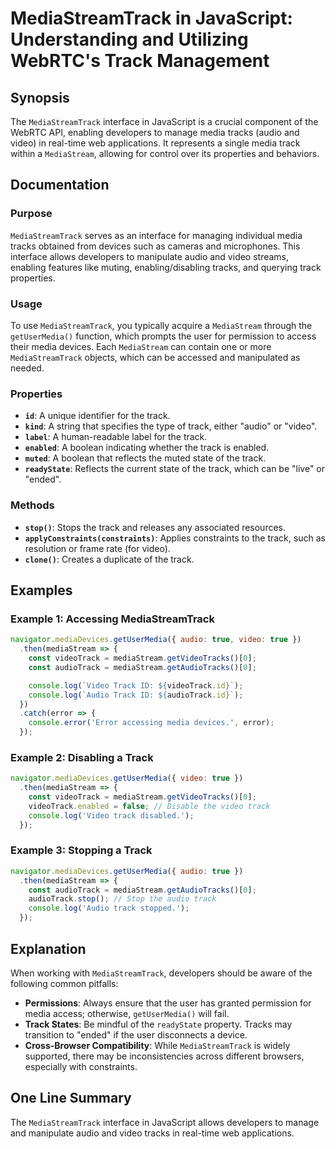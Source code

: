 <!--
Meta Description: # MediaStreamTrack in JavaScript: Understanding and Utilizing WebRTC's Track Management ## Synopsis The `MediaStreamTrack` interface in JavaScript is ...
Meta Keywords: track, video, mediastream, mediastreamtrack, audio
-->

# MediaStreamTrack in JavaScript: Understanding and Utilizing WebRTC's Track Management

## Synopsis
The `MediaStreamTrack` interface in JavaScript is a crucial component of the WebRTC API, enabling developers to manage media tracks (audio and video) in real-time web applications. It represents a single media track within a `MediaStream`, allowing for control over its properties and behaviors.

## Documentation
### Purpose
`MediaStreamTrack` serves as an interface for managing individual media tracks obtained from devices such as cameras and microphones. This interface allows developers to manipulate audio and video streams, enabling features like muting, enabling/disabling tracks, and querying track properties.

### Usage
To use `MediaStreamTrack`, you typically acquire a `MediaStream` through the `getUserMedia()` function, which prompts the user for permission to access their media devices. Each `MediaStream` can contain one or more `MediaStreamTrack` objects, which can be accessed and manipulated as needed.

### Properties
- **`id`**: A unique identifier for the track.
- **`kind`**: A string that specifies the type of track, either "audio" or "video".
- **`label`**: A human-readable label for the track.
- **`enabled`**: A boolean indicating whether the track is enabled.
- **`muted`**: A boolean that reflects the muted state of the track.
- **`readyState`**: Reflects the current state of the track, which can be "live" or "ended".

### Methods
- **`stop()`**: Stops the track and releases any associated resources.
- **`applyConstraints(constraints)`**: Applies constraints to the track, such as resolution or frame rate (for video).
- **`clone()`**: Creates a duplicate of the track.

## Examples
### Example 1: Accessing MediaStreamTrack
```javascript
navigator.mediaDevices.getUserMedia({ audio: true, video: true })
  .then(mediaStream => {
    const videoTrack = mediaStream.getVideoTracks()[0];
    const audioTrack = mediaStream.getAudioTracks()[0];

    console.log(`Video Track ID: ${videoTrack.id}`);
    console.log(`Audio Track ID: ${audioTrack.id}`);
  })
  .catch(error => {
    console.error('Error accessing media devices.', error);
  });
```

### Example 2: Disabling a Track
```javascript
navigator.mediaDevices.getUserMedia({ video: true })
  .then(mediaStream => {
    const videoTrack = mediaStream.getVideoTracks()[0];
    videoTrack.enabled = false; // Disable the video track
    console.log('Video track disabled.');
  });
```

### Example 3: Stopping a Track
```javascript
navigator.mediaDevices.getUserMedia({ audio: true })
  .then(mediaStream => {
    const audioTrack = mediaStream.getAudioTracks()[0];
    audioTrack.stop(); // Stop the audio track
    console.log('Audio track stopped.');
  });
```

## Explanation
When working with `MediaStreamTrack`, developers should be aware of the following common pitfalls:

- **Permissions**: Always ensure that the user has granted permission for media access; otherwise, `getUserMedia()` will fail.
- **Track States**: Be mindful of the `readyState` property. Tracks may transition to "ended" if the user disconnects a device.
- **Cross-Browser Compatibility**: While `MediaStreamTrack` is widely supported, there may be inconsistencies across different browsers, especially with constraints.

## One Line Summary
The `MediaStreamTrack` interface in JavaScript allows developers to manage and manipulate audio and video tracks in real-time web applications.